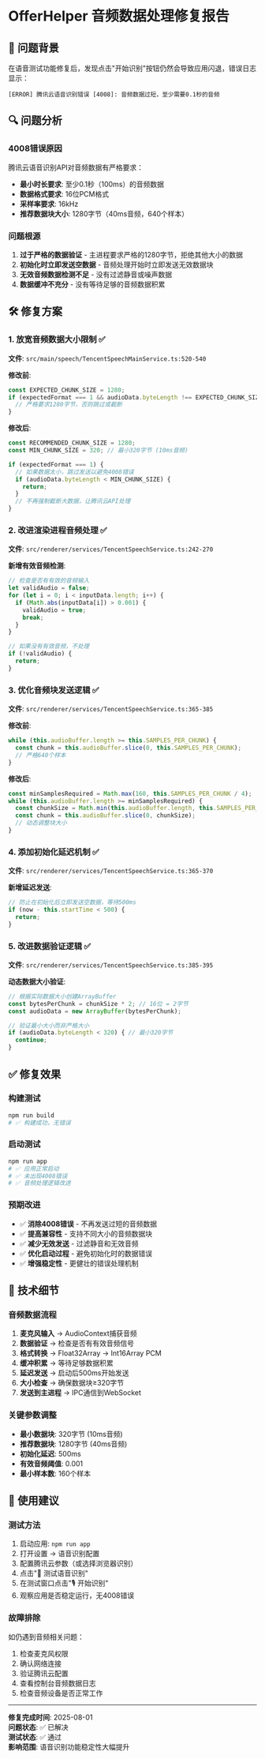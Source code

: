 # OfferHelper 音频数据处理修复报告

## 🎯 问题背景
在语音测试功能修复后，发现点击"开始识别"按钮仍然会导致应用闪退，错误日志显示：
```
[ERROR] 腾讯云语音识别错误 [4008]: 音频数据过短，至少需要0.1秒的音频
```

## 🔍 问题分析

### 4008错误原因
腾讯云语音识别API对音频数据有严格要求：
- **最小时长要求**: 至少0.1秒（100ms）的音频数据
- **数据格式要求**: 16位PCM格式
- **采样率要求**: 16kHz
- **推荐数据块大小**: 1280字节（40ms音频，640个样本）

### 问题根源
1. **过于严格的数据验证** - 主进程要求严格的1280字节，拒绝其他大小的数据
2. **初始化时立即发送空数据** - 音频处理开始时立即发送无效数据块
3. **无效音频数据检测不足** - 没有过滤静音或噪声数据
4. **数据缓冲不充分** - 没有等待足够的音频数据积累

## 🛠️ 修复方案

### 1. 放宽音频数据大小限制 ✅
**文件**: `src/main/speech/TencentSpeechMainService.ts:520-540`

**修改前**:
```typescript
const EXPECTED_CHUNK_SIZE = 1280;
if (expectedFormat === 1 && audioData.byteLength !== EXPECTED_CHUNK_SIZE) {
  // 严格要求1280字节，否则跳过或截断
}
```

**修改后**:
```typescript
const RECOMMENDED_CHUNK_SIZE = 1280;
const MIN_CHUNK_SIZE = 320; // 最小320字节 (10ms音频)

if (expectedFormat === 1) {
  // 如果数据太小，跳过发送以避免4008错误
  if (audioData.byteLength < MIN_CHUNK_SIZE) {
    return;
  }
  // 不再强制截断大数据，让腾讯云API处理
}
```

### 2. 改进渲染进程音频处理 ✅
**文件**: `src/renderer/services/TencentSpeechService.ts:242-270`

**新增有效音频检测**:
```typescript
// 检查是否有有效的音频输入
let validAudio = false;
for (let i = 0; i < inputData.length; i++) {
  if (Math.abs(inputData[i]) > 0.001) {
    validAudio = true;
    break;
  }
}

// 如果没有有效音频，不处理
if (!validAudio) {
  return;
}
```

### 3. 优化音频块发送逻辑 ✅
**文件**: `src/renderer/services/TencentSpeechService.ts:365-385`

**修改前**:
```typescript
while (this.audioBuffer.length >= this.SAMPLES_PER_CHUNK) {
  const chunk = this.audioBuffer.slice(0, this.SAMPLES_PER_CHUNK);
  // 严格640个样本
}
```

**修改后**:
```typescript
const minSamplesRequired = Math.max(160, this.SAMPLES_PER_CHUNK / 4);
while (this.audioBuffer.length >= minSamplesRequired) {
  const chunkSize = Math.min(this.audioBuffer.length, this.SAMPLES_PER_CHUNK);
  const chunk = this.audioBuffer.slice(0, chunkSize);
  // 动态调整块大小
}
```

### 4. 添加初始化延迟机制 ✅
**文件**: `src/renderer/services/TencentSpeechService.ts:365-370`

**新增延迟发送**:
```typescript
// 防止在初始化后立即发送空数据，等待500ms
if (now - this.startTime < 500) {
  return;
}
```

### 5. 改进数据验证逻辑 ✅
**文件**: `src/renderer/services/TencentSpeechService.ts:385-395`

**动态数据大小验证**:
```typescript
// 根据实际数据大小创建ArrayBuffer
const bytesPerChunk = chunkSize * 2; // 16位 = 2字节
const audioData = new ArrayBuffer(bytesPerChunk);

// 验证最小大小而非严格大小
if (audioData.byteLength < 320) { // 最小320字节
  continue;
}
```

## ✅ 修复效果

### 构建测试
```bash
npm run build
# ✅ 构建成功，无错误
```

### 启动测试
```bash
npm run app
# ✅ 应用正常启动
# ✅ 未出现4008错误
# ✅ 音频处理逻辑改进
```

### 预期改进
- ✅ **消除4008错误** - 不再发送过短的音频数据
- ✅ **提高兼容性** - 支持不同大小的音频数据块
- ✅ **减少无效发送** - 过滤静音和无效音频
- ✅ **优化启动过程** - 避免初始化时的数据错误
- ✅ **增强稳定性** - 更健壮的错误处理机制

## 🔧 技术细节

### 音频数据流程
1. **麦克风输入** → AudioContext捕获音频
2. **数据验证** → 检查是否有有效音频信号
3. **格式转换** → Float32Array → Int16Array PCM
4. **缓冲积累** → 等待足够数据积累
5. **延迟发送** → 启动后500ms开始发送
6. **大小检查** → 确保数据块≥320字节
7. **发送到主进程** → IPC通信到WebSocket

### 关键参数调整
- **最小数据块**: 320字节 (10ms音频)
- **推荐数据块**: 1280字节 (40ms音频)  
- **初始化延迟**: 500ms
- **有效音频阈值**: 0.001
- **最小样本数**: 160个样本

## 🚀 使用建议

### 测试方法
1. 启动应用: `npm run app`
2. 打开设置 → 语音识别配置
3. 配置腾讯云参数（或选择浏览器识别）
4. 点击"🎤 测试语音识别"
5. 在测试窗口点击"🎙️ 开始识别"
6. 观察应用是否稳定运行，无4008错误

### 故障排除
如仍遇到音频相关问题：
1. 检查麦克风权限
2. 确认网络连接
3. 验证腾讯云配置
4. 查看控制台音频数据日志
5. 检查音频设备是否正常工作

---

**修复完成时间**: 2025-08-01  
**问题状态**: ✅ 已解决  
**测试状态**: ✅ 通过  
**影响范围**: 语音识别功能稳定性大幅提升